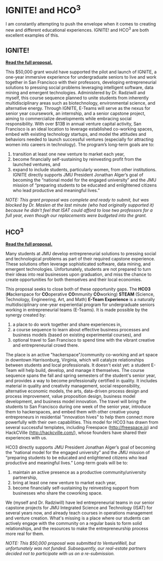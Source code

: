 # IGNITE! and HCO<sup>3</sup>

I am constantly attempting to push the envelope when it comes to creating new and different educational experiences. IGNITE! and HCO<sup>3</sup> are both excellent examples of this.

## IGNITE!

**[Read the full proposal.](https://github.com/morphatic/sis-portfolio/raw/master/supporting_materials/misc/2013--VentureWell--IGNITEProposal_BentonRadziwill.pdf)**

This $50,000 grant would have supported the pilot and launch of IGNITE, a one-year immersive experience for undergraduate seniors to live and work together in San Francisco with their professors, developing entrepreneurial solutions to pressing social problems leveraging intelligent software, data mining and emergent technologies. Administered by Dr. Radziwill and myself, this course sequence planned to unite students from inherently multidisciplinary areas such as biotechnology, environmental science, and alternative energy. Through IGNITE, E-Teams will serve as the nexus for senior year coursework, an internship, and a senior capstone project, aiming to commercialize developments while embracing social responsibility. With over $13B in annual venture capital activity, San Francisco is an ideal location to leverage established co-working spaces, embed with existing technology startups, and model the attitudes and behaviors needed to launch successful ventures (especially for attracting women into careers in technology). The program’s long-term goals are to:

1. transition at least one new venture to market each year,
2. become financially self-sustaining by reinvesting profit from the launched ventures, and
3. expand to include students, particularly women, from other institutions. IGNITE directly supports JMU President Jonathan Alger’s goal of becoming the “national model for the engaged university” and the JMU mission of “preparing students to be educated and enlightened citizens who lead productive and meaningful lives.”

_NOTE: This grant proposal was complete and ready to submit, but was blocked by Dr. Maslen at the last minute (who had originally supported it) because he didn't feel that ISAT could afford to lose two professors for a full year, even though our replacements were budgeted into the grant._

## HCO<sup>3</sup>

**[Read the full proposal.](https://github.com/morphatic/sis-portfolio/raw/master/supporting_materials/misc/2015--VentureWell--HCO3Proposal_BentonRadziwill.pdf)**

Many students at JMU develop entrepreneurial solutions to pressing social and technological problems as part of their required capstone experience. These solutions often leverage sophisticated software, data mining, and emergent technologies. Unfortunately, students are not prepared to turn their ideas into real businesses upon graduation, and miss the chance to create opportunities for both themselves and their local economies.

This proposal seeks to close both of these opportunity gaps. The **HCO3** (**H**ackerspace for **CO**operative **CO**mmunity **CO**working) **STEAM** (Science, Technology, Engineering, Art, and Math)  **E-Team Experience** is a naturally multidisciplinary one-year experiential program for undergraduate seniors working in entrepreneurial teams (E-Teams). It is made possible by the synergy created by:

1. a place to do work together and share experiences in, 
2. a course sequence to learn about effective business processes and business models (based on existing experimental courses), and 
3. optional travel to San Francisco to spend time with the vibrant creative and entrepreneurial crowd there. 

The place is an active "hackerspace"/community co-working and art space in downtown Harrisonburg, Virginia, which will catalyze relationships between students and local professionals. It doesn't exist yet: a student E-Team will help build, develop, and manage it themselves. The course sequence spans the fall and spring semesters of the student's senior year, and provides a way to become professionally certified in quality. It includes material in quality and creativity management, social responsibility, alternative economic models, the arts, data-driven process design and process improvement, value proposition design, business model development, and business model innovation. The travel will bring the students to San Francisco during one week of the senior year, introduce them to hackerspaces, and embed them with other creative young entrepreneurs in residential "innovation hives" to help them connect more powerfully with their own capabilities. This model for HCO3 has drawn from several successful templates, including Freespace (http://freespace.io) and HackCVille (http://hackcville.com/), whose founders have shared their experiences with us.

HCO3 directly supports JMU President Jonathan Alger’s goal of becoming the “national model for the engaged university” and the JMU mission of “preparing students to be educated and enlightened citizens who lead productive and meaningful lives.” Long-term goals will be to:

1. maintain an active presence as a productive community/university partnership, 
2. bring at least one new venture to market each year, 
3. become financially self-sustaining by reinvesting support from businesses who share the coworking space. 

We (myself and Dr. Radziwill) have led entrepreneurial teams in our senior capstone projects for JMU Integrated Science and Technology (ISAT) for several years now, and already teach courses in operations management and venture creation. What's missing is a place where our students can actively engage with the community on a regular basis to form solid relationships, and the resources to make the entrepreneurship process more real for them.

_NOTE: This $50,000 proposal was submitted to VentureWell, but unfortunately was not funded. Subsequently, our real-estate partners decided not to participate with us on a re-submission._